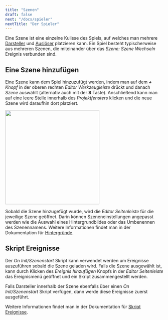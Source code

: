 ```yaml
---
title: "Szenen"
draft: false
next: "/docs/spieler"
nextTitle: "Der Spieler"
---
```


Eine Szene ist eine einzelne Kulisse des Spiels, auf welches man mehrere [Darsteller](/de/docs/darsteller) und [Auslöser](/de/docs/ausloeser) platzieren kann. Ein Spiel besteht typischerweise aus mehreren Szenen, die miteinander über das _Szene: Szene Wechseln_ Ereignis verbunden sind.

## Eine Szene hinzufügen

Eine Szene kann dem Spiel hinzuzufügt werden, indem man auf dem _**+** Knopf_ in der oberen rechten _Editor Werkzeugleiste_ drückt und danach _Szene_ auswählt (alternativ auch mit der **S** Taste). Anschließend kann man auf eine leere Stelle innerhalb des _Projektfensters_ klicken und die neue Szene wird daraufhin dort platziert.

<img src="/img/screenshots/add-scene.gif" style="width:300px"/>

Sobald die Szene hinzugefügt wurde, wird die _Editor Seitenleiste_ für die jeweilige Szene geöffnet. Darin können Szeneneinstellungen angepasst werden wie die Auswahl eines Hintergrundbildes oder das Umbenennen des Szenennamens. Weitere Informationen findet man in der Dokumentation für [Hintergründe](/de/docs/hintergruende).

## Skript Ereignisse

Der _On Init/Szenenstart_ Skript kann verwendet werden um Ereignisse auszuführen sobald die Szene geladen wird. Falls die Szene ausgewählt ist, kann durch Klicken des _Ereignis hinzufügen_ Knopfs in der _Editor Seitenleiste_ das Ereignismenü geöffnet und ein Skript zusammengestellt werden.

Falls Darsteller innerhalb der Szene ebenfalls über einen _On Init/Szenenstart_ Skript verfügen, dann werde diese Ereignisse zuerst ausgeführt.

Weitere Informationen findet man in der Dokumentation für [Skript Ereignisse](/de/docs/skript-ereignisse).
